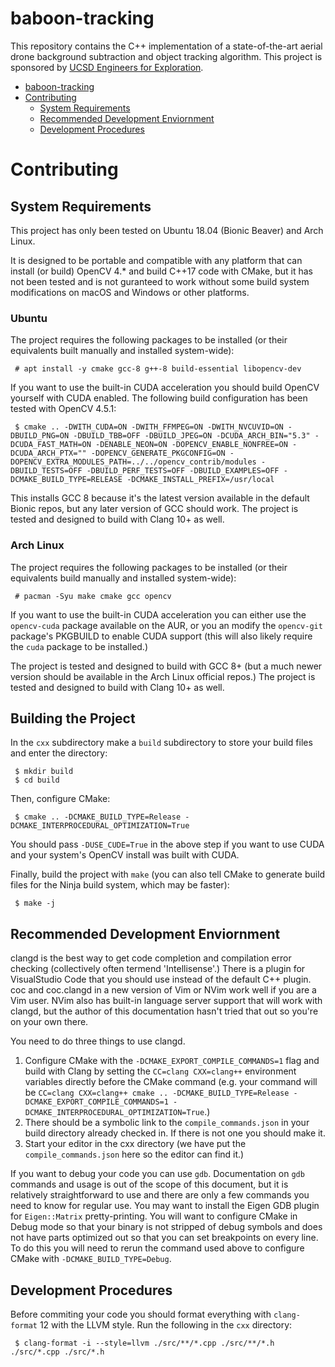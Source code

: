 # baboon-tracking
This repository contains the C++ implementation of a state-of-the-art aerial drone background subtraction and object tracking algorithm.  This project is sponsored by [UCSD Engineers for Exploration](http://e4e.ucsd.edu/).

- [baboon-tracking](#baboon-tracking)
- [Contributing](#contributing)
  - [System Requirements](#system-requirements)
  - [Recommended Development Enviornment](#recommended-development-enviornment)
  - [Development Procedures](#development-procedures)

# Contributing
## System Requirements
This project has only been tested on Ubuntu 18.04 (Bionic Beaver) and Arch Linux.

It is designed to be portable and compatible with any platform that can install (or build) OpenCV 4.\* and build C++17 code with CMake, but it has not been tested and is not guranteed to work without some build system modifications on macOS and Windows or other platforms.

### Ubuntu
The project requires the following packages to be installed (or their equivalents built manually and installed system-wide):
```
 # apt install -y cmake gcc-8 g++-8 build-essential libopencv-dev
```

If you want to use the built-in CUDA acceleration you should build OpenCV yourself with CUDA enabled. The following build configuration has been tested with OpenCV 4.5.1:
```
 $ cmake .. -DWITH_CUDA=ON -DWITH_FFMPEG=ON -DWITH_NVCUVID=ON -DBUILD_PNG=ON -DBUILD_TBB=OFF -DBUILD_JPEG=ON -DCUDA_ARCH_BIN="5.3" -DCUDA_FAST_MATH=ON -DENABLE_NEON=ON -DOPENCV_ENABLE_NONFREE=ON -DCUDA_ARCH_PTX="" -DOPENCV_GENERATE_PKGCONFIG=ON -DOPENCV_EXTRA_MODULES_PATH=../../opencv_contrib/modules -DBUILD_TESTS=OFF -DBUILD_PERF_TESTS=OFF -DBUILD_EXAMPLES=OFF -DCMAKE_BUILD_TYPE=RELEASE -DCMAKE_INSTALL_PREFIX=/usr/local
```

This installs GCC 8 because it's the latest version available in the default Bionic repos, but any later version of GCC should work. The project is tested and designed to build with Clang 10+ as well.

### Arch Linux
The project requires the following packages to be installed (or their equivalents build manually and installed system-wide):
```
 # pacman -Syu make cmake gcc opencv
```

If you want to use the built-in CUDA acceleration you can either use the `opencv-cuda` package available on the AUR, or you an modify the `opencv-git` package's PKGBUILD to enable CUDA support (this will also likely require the `cuda` package to be installed.)

The project is tested and designed to build with GCC 8+ (but a much newer version should be available in the Arch Linux official repos.) The project is tested and designed to build with Clang 10+ as well.
 
## Building the Project
In the `cxx` subdirectory make a `build` subdirectory to store your build files and enter the directory:
```
 $ mkdir build
 $ cd build
```

Then, configure CMake:
```
 $ cmake .. -DCMAKE_BUILD_TYPE=Release -DCMAKE_INTERPROCEDURAL_OPTIMIZATION=True
```

You should pass `-DUSE_CUDE=True` in the above step if you want to use CUDA and your system's OpenCV install was built with CUDA.

Finally, build the project with `make` (you can also tell CMake to generate build files for the Ninja build system, which may be faster):
```
 $ make -j
```


## Recommended Development Enviornment
clangd is the best way to get code completion and compilation error checking (collectively often termend 'Intellisense'.) There is a plugin for VisualStudio Code that you should use instead of the default C++ plugin. coc and coc.clangd in a new version of Vim or NVim work well if you are a Vim user. NVim also has built-in language server support that will work with clangd, but the author of this documentation hasn't tried that out so you're on your own there.

You need to do three things to use clangd.
 1. Configure CMake with the `-DCMAKE_EXPORT_COMPILE_COMMANDS=1` flag and build with Clang by setting the `CC=clang CXX=clang++` environment variables directly before the CMake command (e.g. your command will be `CC=clang CXX=clang++ cmake .. -DCMAKE_BUILD_TYPE=Release -DCMAKE_EXPORT_COMPILE_COMMANDS=1 -DCMAKE_INTERPROCEDURAL_OPTIMIZATION=True`.)
 2. There should be a symbolic link to the `compile_commands.json` in your build directory already checked in. If there is not one you should make it.
 3. Start your editor in the cxx directory (we have put the `compile_commands.json` here so the editor can find it.)

If you want to debug your code you can use `gdb`. Documentation on `gdb` commands and usage is out of the scope of this document, but it is relatively straightforward to use and there are only a few commands you need to know for regular use. You may want to install the Eigen GDB plugin for `Eigen::Matrix` pretty-printing. You will want to configure CMake in Debug mode so that your binary is not stripped of debug symbols and does not have parts optimized out so that you can set breakpoints on every line. To do this you will need to rerun the command used above to configure CMake with `-DCMAKE_BUILD_TYPE=Debug`.

## Development Procedures
Before commiting your code you should format everything with `clang-format` 12 with the LLVM style. Run the following in the `cxx` directory:
```
 $ clang-format -i --style=llvm ./src/**/*.cpp ./src/**/*.h ./src/*.cpp ./src/*.h
```

